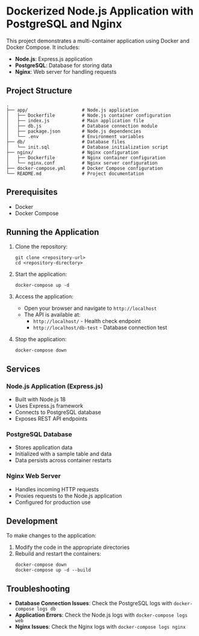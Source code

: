 # Dockerized Node.js Application with PostgreSQL and Nginx

This project demonstrates a multi-container application using Docker and Docker Compose. It includes:

- **Node.js**: Express.js application
- **PostgreSQL**: Database for storing data
- **Nginx**: Web server for handling requests

## Project Structure

```
.
├── app/                    # Node.js application
│   ├── Dockerfile          # Node.js container configuration
│   ├── index.js            # Main application file
│   ├── db.js               # Database connection module
│   ├── package.json        # Node.js dependencies
│   └── .env                # Environment variables
├── db/                     # Database files
│   └── init.sql            # Database initialization script
├── nginx/                  # Nginx configuration
│   ├── Dockerfile          # Nginx container configuration
│   └── nginx.conf          # Nginx server configuration
├── docker-compose.yml      # Docker Compose configuration
└── README.md               # Project documentation
```

## Prerequisites

- Docker
- Docker Compose

## Running the Application

1. Clone the repository:
   ```
   git clone <repository-url>
   cd <repository-directory>
   ```

2. Start the application:
   ```
   docker-compose up -d
   ```

3. Access the application:
   - Open your browser and navigate to `http://localhost`
   - The API is available at:
     - `http://localhost/` - Health check endpoint
     - `http://localhost/db-test` - Database connection test

4. Stop the application:
   ```
   docker-compose down
   ```

## Services

### Node.js Application (Express.js)

- Built with Node.js 18
- Uses Express.js framework
- Connects to PostgreSQL database
- Exposes REST API endpoints

### PostgreSQL Database

- Stores application data
- Initialized with a sample table and data
- Data persists across container restarts

### Nginx Web Server

- Handles incoming HTTP requests
- Proxies requests to the Node.js application
- Configured for production use

## Development

To make changes to the application:

1. Modify the code in the appropriate directories
2. Rebuild and restart the containers:
   ```
   docker-compose down
   docker-compose up -d --build
   ```

## Troubleshooting

- **Database Connection Issues**: Check the PostgreSQL logs with `docker-compose logs db`
- **Application Errors**: Check the Node.js logs with `docker-compose logs web`
- **Nginx Issues**: Check the Nginx logs with `docker-compose logs nginx`
